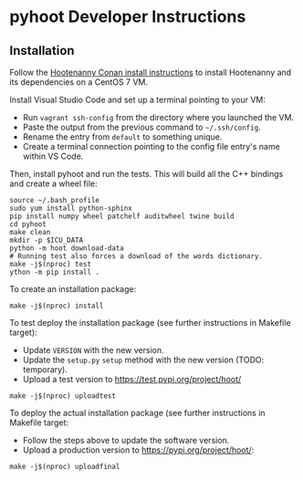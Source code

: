 
# pyhoot Developer Instructions

## Installation

Follow the [Hootenanny Conan install instructions](https://github.com/epochgeo/hootenanny-conan#install) 
to install Hootenanny and its dependencies on a CentOS 7 VM.

Install Visual Studio Code and set up a terminal pointing to your VM: 
* Run `vagrant ssh-config` from the directory where you launched the VM.
* Paste the output from the previous command to `~/.ssh/config`. 
* Rename the entry from `default` to something unique.
* Create a terminal connection pointing to the config file entry's name within VS Code.

Then, install pyhoot and run the tests. This will build all the C++ bindings and create a wheel 
file:
```
source ~/.bash_profile
sudo yum install python-sphinx
pip install numpy wheel patchelf auditwheel twine build
cd pyhoot
make clean
mkdir -p $ICU_DATA
python -m hoot download-data
# Running test also forces a download of the words dictionary.
make -j$(nproc) test
ython -m pip install .
```

To create an installation package:
```
make -j$(nproc) install
```

To test deploy the installation package (see further instructions in Makefile target):
* Update `VERSION` with the new version.
* Update the `setup.py` `setup` method with the new version (TODO: temporary).
* Upload a test version to https://test.pypi.org/project/hoot/<version>
```
make -j$(nproc) uploadtest
```

To deploy the actual installation package (see further instructions in Makefile target:
* Follow the steps above to update the software version.
* Upload a production version to https://pypi.org/project/hoot/<version>:
```
make -j$(nproc) uploadfinal
```
